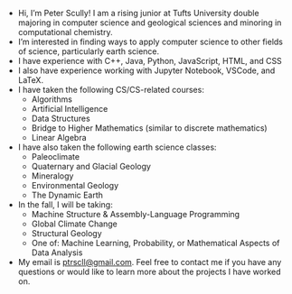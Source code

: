 - Hi, I’m Peter Scully! I am a rising junior at Tufts University double majoring in computer science and geological sciences and minoring in computational chemistry.
- I’m interested in finding ways to apply computer science to other fields of science, particularly earth science.
- I have experience with C++, Java, Python, JavaScript, HTML, and CSS
- I also have experience working with Jupyter Notebook, VSCode, and LaTeX.
- I have taken the following CS/CS-related courses:
  - Algorithms
  - Artificial Intelligence
  - Data Structures
  - Bridge to Higher Mathematics (similar to discrete mathematics)
  - Linear Algebra
- I have also taken the following earth science classes:
  - Paleoclimate
  - Quaternary and Glacial Geology
  - Mineralogy
  - Environmental Geology
  - The Dynamic Earth
- In the fall, I will be taking:
  - Machine Structure & Assembly-Language Programming
  - Global Climate Change
  - Structural Geology
  - One of: Machine Learning, Probability, or Mathematical Aspects of Data Analysis
- My email is ptrscll@gmail.com. Feel free to contact me if you have any questions or would like to learn more about the projects I have worked on.

<!---
ptrscll/ptrscll is a ✨ special ✨ repository because its `README.md` (this file) appears on your GitHub profile.
You can click the Preview link to take a look at your changes.
--->

